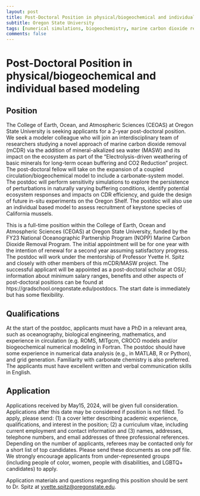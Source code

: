 ```yaml
---
layout: post
title: Post-Doctoral Position in physical/biogeochemical and individual based modeling
subtitle: Oregon State University
tags: [numerical simulations, biogeochemistry, marine carbon dioxide removal, postdoc]
comments: false
---
```



# Post-Doctoral Position in physical/biogeochemical and individual based modeling

## Position

The College of Earth, Ocean, and Atmospheric Sciences (CEOAS) at Oregon State University is seeking applicants for a 2-year post-doctoral position. We seek a modeler colleague who will join an interdisciplinary team of researchers studying a novel approach of marine carbon dioxide removal (mCDR) via the addition of mineral-alkalized sea water (MASW) and its impact on the ecosystem as part of the “Electrolysis-driven weathering of basic minerals for long-term ocean buffering and CO2 Reduction” project. The post-doctoral fellow will take on the expansion of a coupled circulation/biogeochemical model to include a carbonate-system model. The postdoc will perform sensitivity simulations to explore the persistence of perturbations in naturally varying buffering conditions, identify potential ecosystem responses and impacts on CDR efficiency, and guide the design of future in-situ experiments on the Oregon Shelf. The postdoc will also use an individual based model to assess recruitment of keystone species of California mussels.

This is a full-time position within the College of Earth, Ocean and Atmospheric Sciences (CEOAS) at Oregon State University, funded by the FY23 National Oceanographic Partnership Program (NOPP) Marine Carbon Dioxide Removal Program. The initial appointment will be for one year with the intention of renewal for a second year assuming satisfactory progress. The postdoc will work under the mentorship of Professor Yvette H. Spitz and closely with other members of this mCDR/MASW project. The successful applicant will be appointed as a post-doctoral scholar at OSU; information about minimum salary ranges, benefits and other aspects of post-doctoral positions can be found at htps://gradschool.oregonstate.edu/postdocs. The start date is immediately but has some flexibility.

## Qualifications

At the start of the postdoc, applicants must have a PhD in a relevant area, such as oceanography, biological engineering, mathematics, and experience in circulation (e.g. ROMS, MITgcm, CROCO models and/or biogeochemical numerical modeling in Fortran. The postdoc should have some experience in numerical data analysis (e.g., in MATLAB, R or Python), and grid generation. Familiarity with carbonate chemistry is also preferred. The applicants must have excellent written and verbal communication skills in English.

## Application

Applications received by May15, 2024, will be given full consideration. Applications after this date may be considered if position is not filled. To apply, please send: (1) a cover letter describing academic experience, qualifications, and interest in the position; (2) a curriculum vitae, including current employment and contact information and (3) names, addresses, telephone numbers, and email addresses of three professional references. Depending on the number of applicants, referees may be contacted only for a short list of top candidates. Please send these documents as one pdf file. We strongly encourage applicants from under-represented groups (including people of color, women, people with disabilities, and LGBTQ+ candidates) to apply.

Application materials and questions regarding this position should be sent to Dr. Spitz at yvette.spitz@oregonstate.edu.
